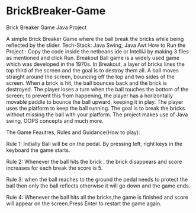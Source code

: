 # BrickBreaker-Game
Brick Breaker Game Java Project

A simple Brick Breaker Game where the ball break the bricks while being reflected by the slider. Tech-Stack: Java Swing, Java Awt How to Run the Project : Copy the code inside the netbeans ide or IntelliJ by making 3 files as mentioned and click Run. Breakout Ball game is a widely used game which was developed in the 1970s. In Breakout, a layer of bricks lines the top third of the screen and the goal is to destroy them all. A ball moves straight around the screen, bouncing off the top and two sides of the screen. When a brick is hit, the ball bounces back and the brick is destroyed. The player loses a turn when the ball touches the bottom of the screen; to prevent this from happening, the player has a horizontally movable paddle to bounce the ball upward, keeping it in play. The player uses the platform to keep the ball running. The goal is to break the bricks without missing the ball with your platform. The project makes use of Java swing, OOPS concepts and much more.

The Game Feautres, Rules and Guidance(How to play):

Rule 1: Initially Ball will be on the pedal. By pressing left, right keys in the keyboard the game starts.

Rule 2: Whenever the ball hits the brick , the brick disappears and score increases for each break the score is 5.

Rule 3: when the ball reaches to the ground the pedal needs to protect the ball then only the ball reflects otherwise it will go down and the game ends.

Rule 4: Whenever the ball hits all the bricks,the game is finished and score will appear on the screen.Press Enter to restart the game again.
